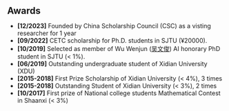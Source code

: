 <h1 id="awards"></h1>

<h2 style="margin: 60px 0px 10px;">Awards</h2>

<ul>
  <li><strong>[12/2023]</strong> Founded by China Scholarship Council (CSC) as a visting researcher for 1 year</li>
   <li><strong>[09/2022]</strong> CETC scholarship for Ph.D. students in SJTU (¥20000).</li>
  <li><strong>[10/2019]</strong> Selected as member of Wu Wenjun (<a href="https://dzb.sjtu.edu.cn/Data/View/3875">吴文俊</a>) AI honorary PhD student in SJTU (< 1%).</li>
   <li><strong>[06/2019]</strong> Outstanding undergraduate student of Xidian University (XDU)</li>
  <li><strong>[2015-2018]</strong> First Prize Scholarship of Xidian University (< 4%), 3 times </li>
   <li><strong>[2015-2018]</strong> Outstanding Student of Xidian University (< 3%), 2 times</li>
   <li><strong>[10/2017]</strong> First prize of National college students Mathematical Contest in Shaanxi (< 3%)</li>
</ul>
